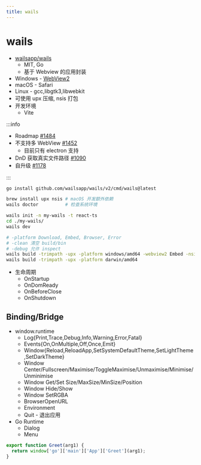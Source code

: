 ```yaml
---
title: wails
---
```


# wails

- [wailsapp/wails](https://github.com/wailsapp/wails)
  - MIT, Go
  - 基于 Webview 的应用封装
- Windows - [WebView2](https://developer.microsoft.com/en-us/microsoft-edge/webview2/)
- macOS - Safari
- Linux - gcc,libgtk3,libwebkit
- 可使用 upx 压缩, nsis 打包
- 开发环境
  - Vite

:::info

- Roadmap [#1484](https://github.com/wailsapp/wails/discussions/1484)
- 不支持多 WebView [#1452](https://github.com/wailsapp/wails/discussions/1452)
  - 目前只有 electron 支持
- DnD 获取真实文件路径 [#1090](https://github.com/wailsapp/wails/issues/1090)
- 自升级 [#1178](https://github.com/wailsapp/wails/issues/1178)

:::

```bash
go install github.com/wailsapp/wails/v2/cmd/wails@latest

brew install upx nsis # macOS 开发额外依赖
wails doctor          # 检查系统环境

wails init -n my-wails -t react-ts
cd ./my-wails/
wails dev

# -platform Download, Embed, Browser, Error
# -clean 清空 build/bin
# -debug 允许 inspect
wails build -trimpath -upx -platform windows/amd64 -webview2 Embed -nsis
wails build -trimpath -upx -platform darwin/amd64
```

- 生命周期
  - OnStartup
  - OnDomReady
  - OnBeforeClose
  - OnShutdown

## Binding/Bridge

- window.runtime
  - Log{Print,Trace,Debug,Info,Warning,Error,Fatal}
  - Events{On,OnMultiple,Off,Once,Emit}
  - Window{Reload,ReloadApp,SetSystemDefaultTheme,SetLightTheme,SetDarkTheme}
  - Window Center/Fullscreen/Maximise/ToggleMaximise/Unmaximise/Minimise/Unminimise
  - Window Get/Set Size/MaxSize/MinSize/Position
  - Window Hide/Show
  - Window SetRGBA
  - BrowserOpenURL
  - Environment
  - Quit - 退出应用
- Go Runtime
  - Dialog
  - Menu

```ts
export function Greet(arg1) {
  return window['go']['main']['App']['Greet'](arg1);
}
```
